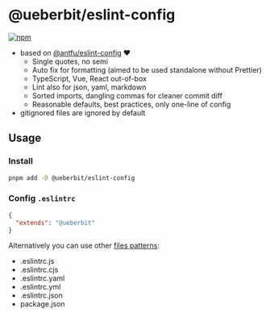 # @ueberbit/eslint-config

[![npm](https://img.shields.io/npm/v/@ueberbit/eslint-config?color=fbfe7b&label=)](https://npmjs.com/package/@ueberbit/eslint-config)

- based on [@antfu/eslint-config](https://github.com/antfu/eslint-config) ❤️
  - Single quotes, no semi
  - Auto fix for formatting (aimed to be used standalone without Prettier)
  - TypeScript, Vue, React out-of-box
  - Lint also for json, yaml, markdown
  - Sorted imports, dangling commas for cleaner commit diff
  - Reasonable defaults, best practices, only one-line of config
- gitignored files are ignored by default

## Usage

### Install

```bash
pnpm add -D @ueberbit/eslint-config
```

### Config `.eslintrc`

```json
{
  "extends": "@ueberbit"
}
```

Alternatively you can use other [files patterns](https://eslint.org/docs/latest/user-guide/configuring/configuration-files):
- .eslintrc.js
- .eslintrc.cjs
- .eslintrc.yaml
- .eslintrc.yml
- .eslintrc.json
- package.json
